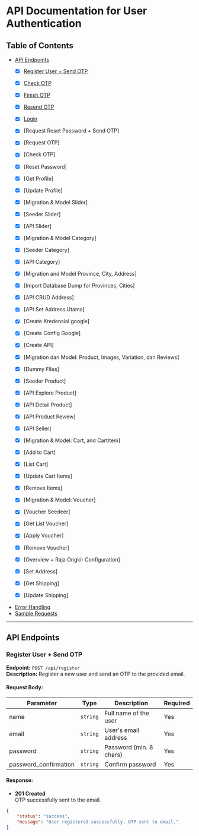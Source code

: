 # API Documentation for User Authentication

## Table of Contents

-   [API Endpoints](#api-endpoints)
    -   [X] [Register User + Send OTP](#register-user--send-otp)
    -   [X] [Check OTP](#check-otp)
    -   [X] [Finish OTP](#finish-otp)
    -   [X] [Resend OTP](#resend-otp)
    -   [X] [Login](#login)

    -   [X] [Request Reset Password + Send OTP]
    -   [X] [Request OTP]
    -   [X] [Check OTP]
    -   [X] [Reset Password]

    -   [X] [Get Profile]
    -   [X] [Update Profile]

    -   [X] [Migration & Model Slider]
    -   [X] [Seeder Slider]
    -   [X] [API Slider]

    -   [X] [Migration & Model Category]
    -   [X] [Seeder Category]
    -   [X] [API Category]

    -   [X] [Migration and Model Province, City, Address]
    -   [X] [Import Database Dump for Provinces, Cities]
    -   [X] [API CRUD Address]
    -   [X] [API Set Address Utama]

    -   [X] [Create Kredensial google]
    -   [X] [Create Config Google]
    -   [X] [Create API]

    -   [X] [Migration dan Model: Product, Images, Variation, dan Reviews]
    -   [X] [Dummy Files]
    -   [X] [Seeder Product]
    -   [X] [API Explore Product]
    -   [X] [API Detail Product]
    -   [X] [API Product Review]
    -   [X] [API Seller]

    -   [X] [Migration & Model: Cart, and CartItem]
    -   [X] [Add to Cart]
    -   [X] [List Cart]
    -   [X] [Update Cart Items]
    -   [X] [Remove Items]

    -   [x] [Migration & Model: Voucher]
    -   [x] [Voucher Seedeer]
    -   [x] [Get List Voucher]
    -   [x] [Apply Voucher]
    -   [x] [Remove Voucher]

    -   [x] [Overview + Raja Ongkir Configuration]
    -   [x] [Set Address]
    -   [x] [Get Shipping]
    -   [x] [Update Shipping]
-   [Error Handling](#error-handling)
-   [Sample Requests](#sample-requests)

---

## API Endpoints

### Register User + Send OTP

**Endpoint:** `POST /api/register`  
**Description:** Register a new user and send an OTP to the provided email.

#### Request Body:

| Parameter             | Type     | Description             | Required |
| --------------------- | -------- | ----------------------- | -------- |
| name                  | `string` | Full name of the user   | Yes      |
| email                 | `string` | User's email address    | Yes      |
| password              | `string` | Password (min. 8 chars) | Yes      |
| password_confirmation | `string` | Confirm password        | Yes      |

#### Response:

-   **201 Created**  
    OTP successfully sent to the email.

```json
{
    "status": "success",
    "message": "User registered successfully. OTP sent to email."
}
```

